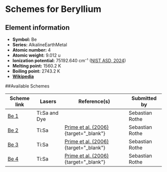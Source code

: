 # Schemes for Beryllium

## Element information

- **Symbol:** Be
- **Series:** AlkalineEarthMetal
- **Atomic number:** 4
- **Atomic weight:** 9.012 u
- **Ionization potential:**  75192.640 cm⁻¹ ([NIST ASD, 2024](https://www.nist.gov/pml/atomic-spectra-database))
- **Melting point:** 1560.2 K
- **Boiling point:** 2743.2 K
- [**Wikipedia**](https://en.wikipedia.org/wiki/Beryllium)

##Available Schemes

|       Scheme link       |    Lasers     |                                   Reference(s)                                    |  Submitted by   |
| ----------------------- | ------------- | --------------------------------------------------------------------------------- | --------------- |
| [Be 1](../be/be-001.md) | Ti:Sa and Dye |                                                                                   | Sebastian Rothe |
| [Be 2](../be/be-002.md) | Ti:Sa         | [Prime et al. (2006)](https://doi.org/10.1007/s10751-006-9493-0){target="_blank"} | Sebastian Rothe |
| [Be 3](../be/be-003.md) | Ti:Sa         | [Prime et al. (2006)](https://doi.org/10.1007/s10751-006-9493-0){target="_blank"} | Sebastian Rothe |
| [Be 4](../be/be-004.md) | Ti:Sa         | [Prime et al. (2006)](https://doi.org/10.1007/s10751-006-9493-0){target="_blank"} | Sebastian Rothe |

